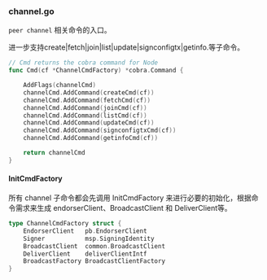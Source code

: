 ### channel.go

`peer channel` 相关命令的入口。

进一步支持create\|fetch\|join\|list\|update\|signconfigtx\|getinfo.等子命令。

```go
// Cmd returns the cobra command for Node
func Cmd(cf *ChannelCmdFactory) *cobra.Command {

    AddFlags(channelCmd)
    channelCmd.AddCommand(createCmd(cf))
    channelCmd.AddCommand(fetchCmd(cf))
    channelCmd.AddCommand(joinCmd(cf))
    channelCmd.AddCommand(listCmd(cf))
    channelCmd.AddCommand(updateCmd(cf))
    channelCmd.AddCommand(signconfigtxCmd(cf))
    channelCmd.AddCommand(getinfoCmd(cf))

    return channelCmd
}
```

#### InitCmdFactory

所有 channel 子命令都会先调用 InitCmdFactory 来进行必要的初始化，根据命令需求来生成 endorserClient、BroadcastClient 和 DeliverClient等。

```go
type ChannelCmdFactory struct {
	EndorserClient   pb.EndorserClient
	Signer           msp.SigningIdentity
	BroadcastClient  common.BroadcastClient
	DeliverClient    deliverClientIntf
	BroadcastFactory BroadcastClientFactory
}
```



